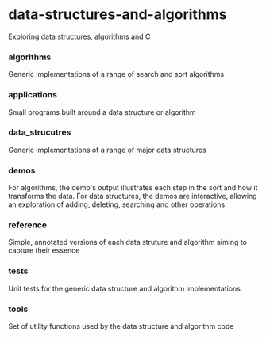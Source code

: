 # data-structures-and-algorithms

Exploring data structures, algorithms and C

### algorithms

Generic implementations of a range of search and sort algorithms

### applications

Small programs built around a data structure or algorithm

### data_strucutres

Generic implementations of a range of major data structures

### demos

For algorithms, the demo's output illustrates each step in the sort and how it transforms the data. For data structures, the demos are interactive, allowing an exploration of adding, deleting, searching and other operations

### reference

Simple, annotated versions of each data struture and algorithm aiming to capture their essence

### tests

Unit tests for the generic data structure and algorithm implementations

### tools

Set of utility functions used by the data structure and algorithm code
